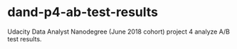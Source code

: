 # dand-p4-ab-test-results
Udacity Data Analyst Nanodegree (June 2018 cohort) project 4 analyze A/B test results. 
